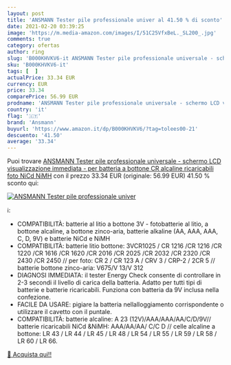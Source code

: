 ```yaml
---
layout: post
title: 'ANSMANN Tester pile professionale univer al 41.50 % di sconto'
date: 2021-02-20 03:39:25
image: 'https://m.media-amazon.com/images/I/51C25VfxBeL._SL200_.jpg'
comments: true
category: ofertas
author: ring
slug: 'B000KHVKV6-it ANSMANN Tester pile professionale universale - schermo LCD...'
sku: 'B000KHVKV6-it'
tags: [  ]
actualPrice: 33.34 EUR
currency: EUR
price: 33.34
comparePrice: 56.99 EUR
prodname: 'ANSMANN Tester pile professionale universale - schermo LCD visualizzazione immediata - per batteria a bottone CR alcaline ricaricabili foto NiCd NiMH'
country: 'it'
flag: '🇮🇹'
brand: 'Ansmann'
buyurl: 'https://www.amazon.it/dp/B000KHVKV6/?tag=tolees00-21'
descuento: '41.50'
average: '33.34'
---
```


Puoi trovare [ANSMANN Tester pile professionale universale - schermo LCD visualizzazione immediata - per batteria a bottone CR alcaline ricaricabili foto NiCd NiMH](https://www.amazon.it/dp/B000KHVKV6/?tag=tolees00-21) con il prezzo 33.34 EUR (originale: 56.99 EUR) 41.50 % sconto qui:

[![ANSMANN Tester pile professionale univer](https://m.media-amazon.com/images/I/51C25VfxBeL._SL200_.jpg)](https://www.amazon.it/dp/B000KHVKV6/?tag=tolees00-21)

ℹ️:

- COMPATIBILITÀ: batterie al litio a bottone 3V - fotobatterie al litio, a bottone alcaline, a bottone zinco-aria, batterie alkaline (AA, AAA, AAA, C, D, 9V) e batterie NiCd e NiMH
- COMPATIBILITÀ: batterie litio bottone: 3VCR1025 / CR 1216 /CR 1216 /CR 1220 /CR 1616 /CR 1620 /CR 2016 /CR 2025 /CR 2032 /CR 2320 /CR 2430 /CR 2450 // per foto: CR 2 / CR 123 A / CRV 3 / CRP-2 / 2CR 5 // batterie bottone zinco-aria: V675/V 13/V 312
- DIAGNOSI IMMEDIATA: il tester Energy Check consente di controllare in 2-3 secondi il livello di carica della batteria. Adatto per tutti tipi di batterie e batterie ricaricabili. Funziona con batteria da 9V inclusa nella confezione.
- FACILE DA USARE: pigiare la batteria nellalloggiamento corrispondente o utilizzare il cavetto con il puntale.
- COMPATIBILITÀ: batterie alcaline: A 23 (12V)/AAA/AAA/AA/C/D/9V// batterie ricaricabili NiCd &NiMH: AAA/AA/AA/ C/C D // celle alcaline a bottone: LR 43 / LR 44 / LR 45 / LR 48 / LR 54 / LR 55 / LR 59 / LR 58 / LR 60 / LR 66.

[🛒 Acquista qui!!](https://www.amazon.it/dp/B000KHVKV6/?tag=tolees00-21)
